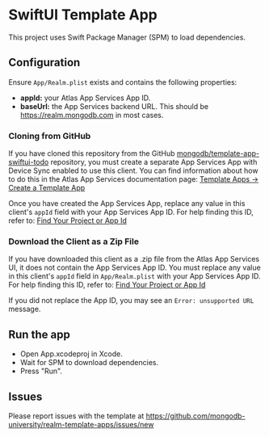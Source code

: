 # SwiftUI Template App

This project uses Swift Package Manager (SPM) to load dependencies.

## Configuration

Ensure `App/Realm.plist` exists and contains the following properties:

- **appId:** your Atlas App Services App ID.
- **baseUrl:** the App Services backend URL. This should be https://realm.mongodb.com in most cases.

### Cloning from GitHub

If you have cloned this repository from the GitHub
[mongodb/template-app-swiftui-todo](https://github.com/mongodb/template-app-swiftui-todo.git)
repository, you must create a separate App Services App with Device Sync
enabled to use this client. You can find information about how to do this
in the Atlas App Services documentation page:
[Template Apps -> Create a Template App](https://www.mongodb.com/docs/atlas/app-services/reference/template-apps/#create-a-template-app)

Once you have created the App Services App, replace any value in this client's
`appId` field with your App Services App ID. For help finding this ID, refer
to: [Find Your Project or App Id](https://www.mongodb.com/docs/atlas/app-services/reference/find-your-project-or-app-id/)

### Download the Client as a Zip File

If you have downloaded this client as a .zip file from the Atlas App Services
UI, it does not contain the App Services App ID. You must replace any value 
in this client's `appId` field in `App/Realm.plist` with your App Services 
App ID. For help finding this ID, refer to: 
[Find Your Project or App Id](https://www.mongodb.com/docs/atlas/app-services/reference/find-your-project-or-app-id/)

If you did not replace the App ID, you may see an `Error: unsupported URL` message.

## Run the app

- Open App.xcodeproj in Xcode.
- Wait for SPM to download dependencies.
- Press "Run".

## Issues

Please report issues with the template at https://github.com/mongodb-university/realm-template-apps/issues/new
